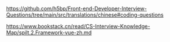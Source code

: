 https://github.com/h5bp/Front-end-Developer-Interview-Questions/tree/main/src/translations/chinese#coding-questions


https://www.bookstack.cn/read/CS-Interview-Knowledge-Map/spilt.2.Framework-vue-zh.md